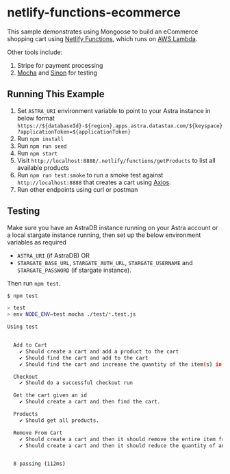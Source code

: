 # netlify-functions-ecommerce

This sample demonstrates using Mongoose to build an eCommerce shopping cart using [Netlify Functions](https://www.netlify.com/products/functions/), which runs on [AWS Lambda](https://mongoosejs.com/docs/lambda.html).

Other tools include:

1. Stripe for payment processing
2. [Mocha](https://masteringjs.io/mocha) and [Sinon](https://masteringjs.io/sinon) for testing

## Running This Example

1. Set `ASTRA_URI` environment variable to point to your Astra instance in below format
``
https://${databaseId}-${region}.apps.astra.datastax.com/${keyspace}?applicationToken=${applicationToken}
``
2. Run `npm install`
3. Run `npm run seed`
4. Run `npm start`
5. Visit `http://localhost:8888/.netlify/functions/getProducts` to list all available products
6. Run `npm run test:smoke` to run a smoke test against `http://localhost:8888` that creates a cart using [Axios](https://masteringjs.io/axios).
7. Run other endpoints using curl or postman

## Testing

Make sure you have an AstraDB instance running on your Astra account or a local stargate instance running, then set up the below environment variables as required
* ``ASTRA_URI`` (if AstraDB) OR 
* ``STARGATE_BASE_URL``,  ``STARGATE_AUTH_URL``, ``STARGATE_USERNAME`` and ``STARGATE_PASSWORD`` (if stargate instance).

Then run `npm test`.

```sh
$ npm test

> test
> env NODE_ENV=test mocha ./test/*.test.js

Using test


  Add to Cart
    ✔ Should create a cart and add a product to the cart
    ✔ Should find the cart and add to the cart
    ✔ Should find the cart and increase the quantity of the item(s) in the cart

  Checkout
    ✔ Should do a successful checkout run

  Get the cart given an id
    ✔ Should create a cart and then find the cart.

  Products
    ✔ Should get all products.

  Remove From Cart
    ✔ Should create a cart and then it should remove the entire item from it.
    ✔ Should create a cart and then it should reduce the quantity of an item from it.


  8 passing (112ms)

```
